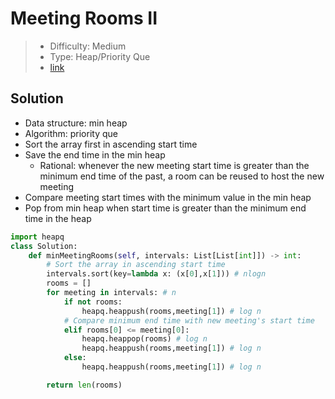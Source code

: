 # Meeting Rooms II

> - Difficulty: Medium
> - Type: Heap/Priority Que
> - [link](https://leetcode.com/problems/meeting-rooms-ii/)

## Solution

- Data structure: min heap
- Algorithm: priority que
- Sort the array first in ascending start time
- Save the end time in the min heap
  - Rational: whenever the new meeting start time is greater than the minimum end time of the past, a room can be reused to host the new meeting
- Compare meeting start times with the minimum value in the min heap
- Pop from min heap when start time is greater than the minimum end time in the heap

```python
import heapq
class Solution:
    def minMeetingRooms(self, intervals: List[List[int]]) -> int:
        # Sort the array in ascending start time
        intervals.sort(key=lambda x: (x[0],x[1])) # nlogn
        rooms = []
        for meeting in intervals: # n
            if not rooms:
                heapq.heappush(rooms,meeting[1]) # log n
            # Compare minimum end time with new meeting's start time
            elif rooms[0] <= meeting[0]:
                heapq.heappop(rooms) # log n
                heapq.heappush(rooms,meeting[1]) # log n
            else:
                heapq.heappush(rooms,meeting[1]) # log n

        return len(rooms)
```
